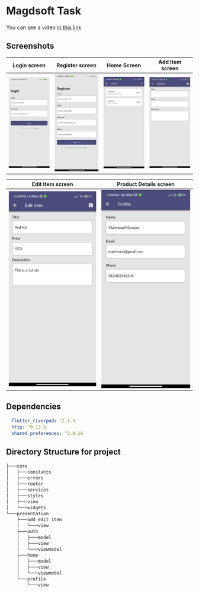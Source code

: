 # **Magdsoft Task**

You can see a video [in this link](https://youtu.be/24zXqYlQ6FQ)

## Screenshots

  Login screen                 |   Register screen        |  Home Screen | Add Item screen 
:-------------------------:|:-------------------------:|:-------------------------:|:-------------------------:
![](https://github.com/MOHAB28/rarecrew-task/blob/master/screenshots/login_view.jpg?raw=true)|![](https://github.com/MOHAB28/rarecrew-task/blob/master/screenshots/register_view.jpg?raw=true)|![](https://github.com/MOHAB28/rarecrew-task/blob/master/screenshots/home_view.jpg?raw=true)|![](https://github.com/MOHAB28/rarecrew-task/blob/master/screenshots/add_item_view.jpg?raw=true)

  Edit Item screen                 |   Product Details screen       
:-------------------------:|:-------------------------:
![](https://github.com/MOHAB28/rarecrew-task/blob/master/screenshots/edit_item_view.jpg?raw=true)|![](https://github.com/MOHAB28/rarecrew-task/blob/master/screenshots/profile_view.jpg?raw=true)


## Dependencies
```yaml
  flutter_riverpod: ^2.1.3
  http: ^0.13.5
  shared_preferences: ^2.0.16
```

## Directory Structure for project

```
├───core
│   ├───constants
│   ├───errors
│   ├───router
│   ├───services
│   ├───styles
│   ├───view
│   └───widgets
└───presentation
    ├───add_edit_item
    │   └───view
    ├───auth
    │   ├───model
    │   ├───view
    │   └───viewmodel
    ├───home
    │   ├───model
    │   ├───view
    │   └───viewmodel
    └───profile
        └───view
```